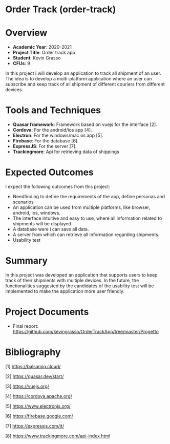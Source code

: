 # Order Track (order-track)

# Overview

- **Academic Year**: 2020-2021
- **Project Title**: Order track app
- **Student**: Kevin Grasso
- **CFUs**: 9

In this project i will develop an application to track all shipment of an user. The idea is to develop a multi-platform application where an user can subscribe and keep track of all shipment of different couriers from different devices.

# Tools and Techniques

- **Quasar framework**: Framework based on vuejs for the interface \[2\].
- **Cordova**: For the android/ios app \[4\].
- **Electron**: For the windows/mac os app  \[5\].
- **Firebase**: For the database \[6\].
- **ExpressJS**: For the server \[7\].
- **Trackingmore**: Api for retrieving data of shippings


# Expected Outcomes

I expect the following outcomes from this project:
- Needfinding to define the requirements of the app, define personas and scenarios
- An application can be used from multiple platforms, like browser, android, ios, windows.
- The interface intuitive and easy to use, where all information related to shipments will be displayed.
- A database were i can save all data.
- A server from which can retrieve all information regarding shipments.
- Usability test

# Summary

In this project was developed an application that supports users to keep track of their shipments with multiple devices. In the future, the functionalities suggested by the candidates of the usability test will be implemented to make the application more user friendly.


# Project Documents
- Final report: https://github.com/kevingrasso/OrderTrackApp/tree/master/Progetto

# Bibliography

\[1\] https://balsamiq.cloud/

\[2\] https://quasar.dev/start/

\[3\] https://vuejs.org/

\[4\] https://cordova.apache.org/

\[5\] https://www.electronjs.org/

\[6\] https://firebase.google.com/

\[7\] https://expressjs.com/it/

\[8\] https://www.trackingmore.com/api-index.html

